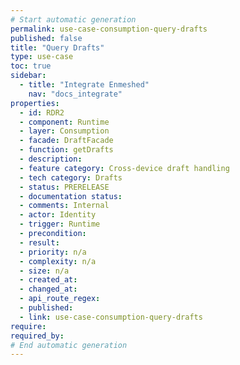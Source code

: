 ```yaml
---
# Start automatic generation
permalink: use-case-consumption-query-drafts
published: false
title: "Query Drafts"
type: use-case
toc: true
sidebar:
  - title: "Integrate Enmeshed"
    nav: "docs_integrate"
properties:
  - id: RDR2
  - component: Runtime
  - layer: Consumption
  - facade: DraftFacade
  - function: getDrafts
  - description:
  - feature category: Cross-device draft handling
  - tech category: Drafts
  - status: PRERELEASE
  - documentation status:
  - comments: Internal
  - actor: Identity
  - trigger: Runtime
  - precondition:
  - result:
  - priority: n/a
  - complexity: n/a
  - size: n/a
  - created_at:
  - changed_at:
  - api_route_regex:
  - published:
  - link: use-case-consumption-query-drafts
require:
required_by:
# End automatic generation
---
```

